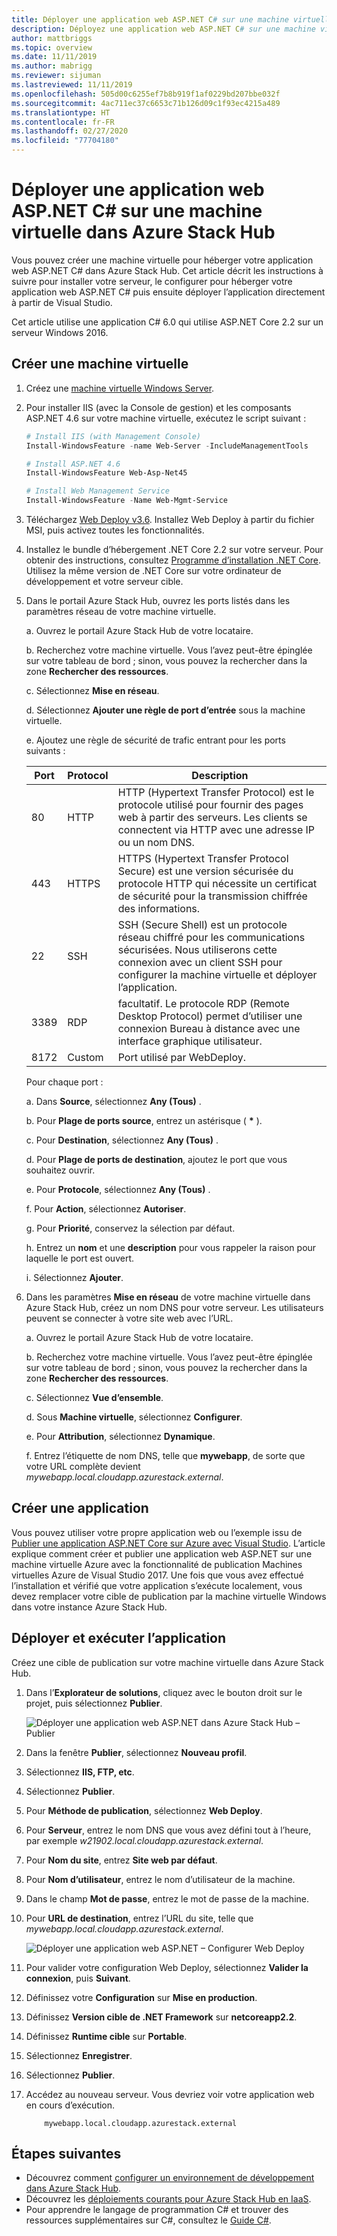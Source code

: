 ```yaml
---
title: Déployer une application web ASP.NET C# sur une machine virtuelle dans Azure Stack Hub
description: Déployez une application web ASP.NET C# sur une machine virtuelle dans Azure Stack Hub.
author: mattbriggs
ms.topic: overview
ms.date: 11/11/2019
ms.author: mabrigg
ms.reviewer: sijuman
ms.lastreviewed: 11/11/2019
ms.openlocfilehash: 505d00c6255ef7b8b919f1af0229bd207bbe032f
ms.sourcegitcommit: 4ac711ec37c6653c71b126d09c1f93ec4215a489
ms.translationtype: HT
ms.contentlocale: fr-FR
ms.lasthandoff: 02/27/2020
ms.locfileid: "77704180"
---
```

# <a name="deploy-a-c-aspnet-web-app-to-a-vm-in-azure-stack-hub"></a>Déployer une application web ASP.NET C# sur une machine virtuelle dans Azure Stack Hub

Vous pouvez créer une machine virtuelle pour héberger votre application web ASP.NET C# dans Azure Stack Hub. Cet article décrit les instructions à suivre pour installer votre serveur, le configurer pour héberger votre application web ASP.NET C# puis ensuite déployer l’application directement à partir de Visual Studio.

Cet article utilise une application C# 6.0 qui utilise ASP.NET Core 2.2 sur un serveur Windows 2016.

## <a name="create-a-vm"></a>Créer une machine virtuelle

1. Créez une [machine virtuelle Windows Server](azure-stack-quick-windows-portal.md).

1. Pour installer IIS (avec la Console de gestion) et les composants ASP.NET 4.6 sur votre machine virtuelle, exécutez le script suivant :

    ```PowerShell  
    # Install IIS (with Management Console)
    Install-WindowsFeature -name Web-Server -IncludeManagementTools
    
    # Install ASP.NET 4.6
    Install-WindowsFeature Web-Asp-Net45
    
    # Install Web Management Service
    Install-WindowsFeature -Name Web-Mgmt-Service
    ```

1. Téléchargez [Web Deploy v3.6](https://www.microsoft.com/download/details.aspx?id=43717). Installez Web Deploy à partir du fichier MSI, puis activez toutes les fonctionnalités.

1. Installez le bundle d’hébergement .NET Core 2.2 sur votre serveur. Pour obtenir des instructions, consultez [Programme d’installation .NET Core](https://dotnet.microsoft.com/download/dotnet-core/2.2). Utilisez la même version de .NET Core sur votre ordinateur de développement et votre serveur cible.

1. Dans le portail Azure Stack Hub, ouvrez les ports listés dans les paramètres réseau de votre machine virtuelle.

    a. Ouvrez le portail Azure Stack Hub de votre locataire.

    b. Recherchez votre machine virtuelle. Vous l’avez peut-être épinglée sur votre tableau de bord ; sinon, vous pouvez la rechercher dans la zone **Rechercher des ressources**.

    c. Sélectionnez **Mise en réseau**.

    d. Sélectionnez **Ajouter une règle de port d’entrée** sous la machine virtuelle.

    e. Ajoutez une règle de sécurité de trafic entrant pour les ports suivants :

    | Port | Protocol | Description |
    | --- | --- | --- |
    | 80 | HTTP | HTTP (Hypertext Transfer Protocol) est le protocole utilisé pour fournir des pages web à partir des serveurs. Les clients se connectent via HTTP avec une adresse IP ou un nom DNS. |
    | 443 | HTTPS | HTTPS (Hypertext Transfer Protocol Secure) est une version sécurisée du protocole HTTP qui nécessite un certificat de sécurité pour la transmission chiffrée des informations.  |
    | 22 | SSH | SSH (Secure Shell) est un protocole réseau chiffré pour les communications sécurisées. Nous utiliserons cette connexion avec un client SSH pour configurer la machine virtuelle et déployer l’application. |
    | 3389 | RDP | facultatif. Le protocole RDP (Remote Desktop Protocol) permet d’utiliser une connexion Bureau à distance avec une interface graphique utilisateur.   |
    | 8172 | Custom | Port utilisé par WebDeploy. |

    Pour chaque port :

    a. Dans **Source**, sélectionnez **Any (Tous)** .

    b. Pour **Plage de ports source**, entrez un astérisque ( **\*** ).

    c. Pour **Destination**, sélectionnez **Any (Tous)** .

    d. Pour **Plage de ports de destination**, ajoutez le port que vous souhaitez ouvrir.

    e. Pour **Protocole**, sélectionnez **Any (Tous)** .

    f. Pour **Action**, sélectionnez **Autoriser**.

    g. Pour **Priorité**, conservez la sélection par défaut.

    h. Entrez un **nom** et une **description** pour vous rappeler la raison pour laquelle le port est ouvert.

    i. Sélectionnez **Ajouter**.

1.  Dans les paramètres **Mise en réseau** de votre machine virtuelle dans Azure Stack Hub, créez un nom DNS pour votre serveur. Les utilisateurs peuvent se connecter à votre site web avec l’URL.

    a. Ouvrez le portail Azure Stack Hub de votre locataire.

    b. Recherchez votre machine virtuelle. Vous l’avez peut-être épinglée sur votre tableau de bord ; sinon, vous pouvez la rechercher dans la zone **Rechercher des ressources**.

    c. Sélectionnez **Vue d’ensemble**.

    d. Sous **Machine virtuelle**, sélectionnez **Configurer**.

    e. Pour **Attribution**, sélectionnez **Dynamique**.

    f. Entrez l’étiquette de nom DNS, telle que **mywebapp**, de sorte que votre URL complète devient *mywebapp.local.cloudapp.azurestack.external*.

## <a name="create-an-app"></a>Créer une application 

Vous pouvez utiliser votre propre application web ou l’exemple issu de [Publier une application ASP.NET Core sur Azure avec Visual Studio](https://docs.microsoft.com/aspnet/core/tutorials/razor-pages/razor-pages-start?view=aspnetcore-2.2&tabs=visual-studio
). L’article explique comment créer et publier une application web ASP.NET sur une machine virtuelle Azure avec la fonctionnalité de publication Machines virtuelles Azure de Visual Studio 2017. Une fois que vous avez effectué l’installation et vérifié que votre application s’exécute localement, vous devez remplacer votre cible de publication par la machine virtuelle Windows dans votre instance Azure Stack Hub.

## <a name="deploy-and-run-the-app"></a>Déployer et exécuter l’application

Créez une cible de publication sur votre machine virtuelle dans Azure Stack Hub.

1. Dans l’**Explorateur de solutions**, cliquez avec le bouton droit sur le projet, puis sélectionnez **Publier**.

    ![Déployer une application web ASP.NET dans Azure Stack Hub – Publier](media/azure-stack-dev-start-howto-vm-dotnet/deploy-app-to-azure-stack.png)

1. Dans la fenêtre **Publier**, sélectionnez **Nouveau profil**.
1. Sélectionnez **IIS, FTP, etc**.
1. Sélectionnez **Publier**.
1. Pour **Méthode de publication**, sélectionnez **Web Deploy**.
1. Pour **Serveur**, entrez le nom DNS que vous avez défini tout à l’heure, par exemple *w21902.local.cloudapp.azurestack.external*.
1. Pour **Nom du site**, entrez **Site web par défaut**.
1. Pour **Nom d’utilisateur**, entrez le nom d’utilisateur de la machine.
1. Dans le champ **Mot de passe**, entrez le mot de passe de la machine.
1. Pour **URL de destination**, entrez l’URL du site, telle que *mywebapp.local.cloudapp.azurestack.external*.

    ![Déployer une application web ASP.NET – Configurer Web Deploy](media/azure-stack-dev-start-howto-vm-dotnet/configure-web-deploy.png)

1. Pour valider votre configuration Web Deploy, sélectionnez **Valider la connexion**, puis **Suivant**.
1. Définissez votre **Configuration** sur **Mise en production**.
1. Définissez **Version cible de .NET Framework** sur **netcoreapp2.2**.
1. Définissez **Runtime cible** sur **Portable**.
1. Sélectionnez **Enregistrer**.
1. Sélectionnez **Publier**.
1. Accédez au nouveau serveur. Vous devriez voir votre application web en cours d’exécution.

    ```http  
        mywebapp.local.cloudapp.azurestack.external
    ```

## <a name="next-steps"></a>Étapes suivantes

- Découvrez comment [configurer un environnement de développement dans Azure Stack Hub](azure-stack-dev-start.md).
- Découvrez les [déploiements courants pour Azure Stack Hub en IaaS](azure-stack-dev-start-deploy-app.md).
- Pour apprendre le langage de programmation C# et trouver des ressources supplémentaires sur C#, consultez le [Guide C#](https://docs.microsoft.com/dotnet/csharp/).
